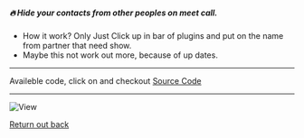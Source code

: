 ##### 🔥 Hide your contacts from other peoples on meet call. 

- How it work? Only Just Click up in bar of plugins and put on the name from partner that need show.
- Maybe this not work out more, because of up dates. 

---

Availeble code, click on and checkout [Source Code](https://github.com/devnaelson/devnaelson/tree/main/projects/hide-whatsapp/code)

---

![View](https://i.imgur.com/pWKy1hC.jpg)


[Return out back](https://github.com/devnaelson)
